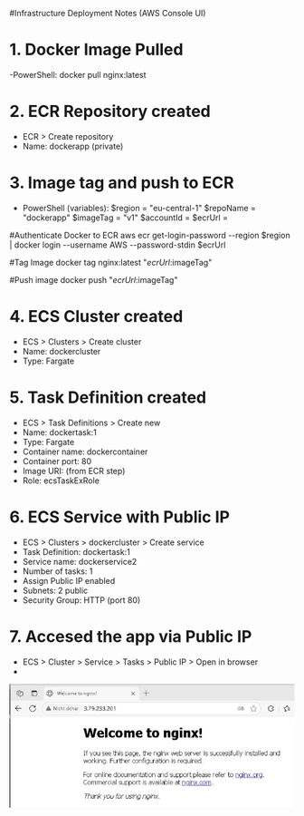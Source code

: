 #Infrastructure Deployment Notes (AWS Console UI)

# 1. Docker Image Pulled

-PowerShell: docker pull nginx:latest

# 2. ECR Repository created

 - ECR > Create repository
 - Name: dockerapp (private)

# 3. Image tag and push to ECR 

 - PowerShell (variables):
 $region = "eu-central-1"
 $repoName = "dockerapp"
 $imageTag = "v1"
 $accountId = 
 $ecrUrl = 

#Authenticate Docker to ECR
aws ecr get-login-password --region $region | docker login --username AWS --password-stdin $ecrUrl

#Tag Image
docker tag nginx:latest "$ecrUrl:$imageTag"

#Push image
docker push "$ecrUrl:$imageTag"

# 4. ECS Cluster created

 - ECS > Clusters > Create cluster
 - Name: dockercluster
 - Type: Fargate

# 5. Task Definition created

 - ECS > Task Definitions > Create new
 - Name: dockertask:1
 - Type: Fargate
 - Container name: dockercontainer
 - Container port: 80
 - Image URI: (from ECR step)
 - Role: ecsTaskExRole

# 6. ECS Service with Public IP

 - ECS > Clusters > dockercluster > Create service
 - Task Definition:  dockertask:1
 - Service name: dockerservice2
 - Number of tasks: 1
 - Assign Public IP enabled
 - Subnets: 2 public
 - Security Group: HTTP (port 80)

# 7. Accesed the app via Public IP

 - ECS > Cluster > Service > Tasks > Public IP > Open in browser
 - 
![NGINX App Running](nginx.jpg)























